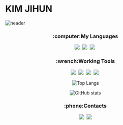 # KIM JIHUN

![header](https://capsule-render.vercel.app/api?type=waving&color=timeGradient&height=200&section=header&text=Corgi%20Muzi&fontSize=75&animation=twinkling&fontColor=ffffff&fontAlignY=35&fontAlign=75)

<div align="center" style="text-align:center">
  
<h3 align="center">:computer:My Languages</h3>
  
<p align="center">
  <img src="https://img.shields.io/badge/C++-00599C?style=flat-square&logo=C%2B%2B&logoColor=white"/></a>&nbsp 
  <img src="https://img.shields.io/badge/C%23-239120?style=flat-square&logo=C%20Sharp&logoColor=white"/></a>&nbsp
  <img src="https://img.shields.io/badge/MySQL-ffd800?style=flat-square&logo=MySQL&logoColor=Black"/></a>&nbsp 
</p>

<h3 align="center">:wrench:Working Tools</h3>
<p align="center">
 <img src="https://img.shields.io/badge/Visual%20Studio-5C2D91?style=flat-square&logo=Visual%20Studio&logoColor=white"/></a>&nbsp 
 <img src="https://img.shields.io/badge/Unity-d0d0d0?style=flat-square&logo=Unity&logoColor=000000"/></a>&nbsp
  <img src="https://img.shields.io/badge/UE4-313131?style=flat-square&logo=Unreal%20Engine&logoColor=White"/></a>&nbsp 
  <img src="https://img.shields.io/badge/Rider-dc143c?style=flat-square&logo=Unreal%20Engine&logoColor=White"/></a>&nbsp 
 </p>
  
![Top Langs](https://github-readme-stats.vercel.app/api/top-langs/?username=CorgiMuzi&layout=compact)  

![GitHub stats](https://github-readme-stats.vercel.app/api?username=CorgiMuzi&hide=prs,contribs&count_private=true&show_icons=true&theme=onedark&custom_title=CorgiMuzi's%20Github)


<h3 align="center">:phone:Contacts</h3>
 <a href="https://www.instagram.com/corgi_gamedev/"><img src="https://img.shields.io/badge/Instagram-E4405F?style=flat-square&logo=Instagram&logoColor=white&link=https://www.instagram.com/corgi_gamedev/"/></a>&nbsp
  <a href="mailto:tomejerry99@gmail.com"><img src="https://img.shields.io/badge/Gmail-d14836?style=flat-square&logo=Gmail&logoColor=white&link=tomejerry99@gmail.com"/></a>
  
</div>
